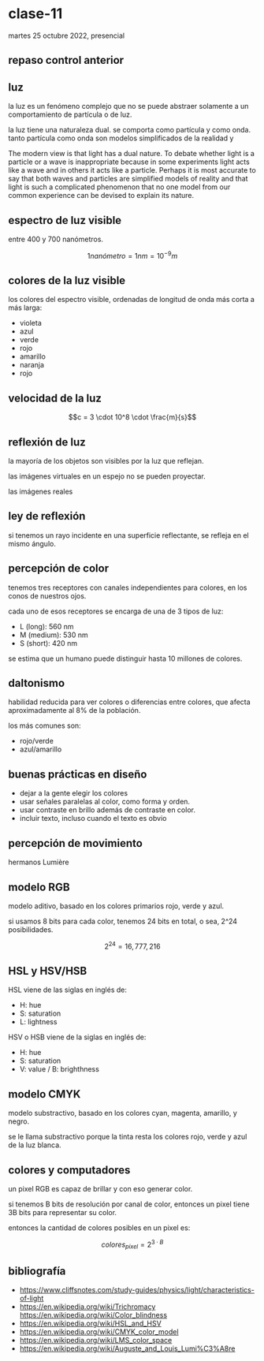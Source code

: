 # clase-11

martes 25 octubre 2022, presencial

## repaso control anterior

## luz

la luz es un fenómeno complejo que no se puede abstraer solamente a un comportamiento de partícula o de luz.

la luz tiene una naturaleza dual. se comporta como partícula y como onda. tanto partícula como onda son modelos simplificados de la realidad y

The modern view is that light has a dual nature. To debate whether light is a particle or a wave is inappropriate because in some experiments light acts like a wave and in others it acts like a particle. Perhaps it is most accurate to say that both waves and particles are simplified models of reality and that light is such a complicated phenomenon that no one model from our common experience can be devised to explain its nature.

## espectro de luz visible

entre 400 y 700 nanómetros.

$$1 nanómetro = 1 nm = 10^{-9} m$$

## colores de la luz visible

los colores del espectro visible, ordenadas de longitud de onda más corta a más larga:

- violeta
- azul
- verde
- rojo
- amarillo
- naranja
- rojo

## velocidad de la luz

$$c = 3 \cdot 10^8 \cdot \frac{m}{s}$$

## reflexión de luz

la mayoría de los objetos son visibles por la luz que reflejan.

las imágenes virtuales en un espejo no se pueden proyectar.

las imágenes reales

## ley de reflexión

si tenemos un rayo incidente en una superficie reflectante, se refleja en el mismo ángulo.

## percepción de color

tenemos tres receptores con canales independientes para colores, en los conos de nuestros ojos.

cada uno de esos receptores se encarga de una de 3 tipos de luz:

- L (long): 560 nm
- M (medium): 530 nm
- S (short): 420 nm

se estima que un humano puede distinguir hasta 10 millones de colores.

## daltonismo

habilidad reducida para ver colores o diferencias entre colores, que afecta aproximadamente al 8% de la población.

los más comunes son:

- rojo/verde
- azul/amarillo

## buenas prácticas en diseño

- dejar a la gente elegir los colores
- usar señales paralelas al color, como forma y orden.
- usar contraste en brillo además de contraste en color.
- incluir texto, incluso cuando el texto es obvio

## percepción de movimiento

hermanos Lumière

## modelo RGB

modelo aditivo, basado en los colores primarios rojo, verde y azul.

si usamos 8 bits para cada color, tenemos 24 bits en total, o sea, 2^24 posibilidades.

$$2^{24} = 16,777,216$$

## HSL y HSV/HSB

HSL viene de las siglas en inglés de:

- H: hue
- S: saturation
- L: lightness

HSV o HSB viene de la siglas en inglés de:

- H: hue
- S: saturation
- V: value / B: brighthness

## modelo CMYK

modelo substractivo, basado en los colores cyan, magenta, amarillo, y negro.

se le llama substractivo porque la tinta resta los colores rojo, verde y azul de la luz blanca.

## colores y computadores

un pixel RGB es capaz de brillar y con eso generar color.

si tenemos B bits de resolución por canal de color, entonces un pixel tiene 3B bits para representar su color.

entonces la cantidad de colores posibles en un pixel es:

$$colores_{pixel}= 2^{3 \cdot B}$$

## bibliografía

- https://www.cliffsnotes.com/study-guides/physics/light/characteristics-of-light
- https://en.wikipedia.org/wiki/Trichromacy
  https://en.wikipedia.org/wiki/Color_blindness
- https://en.wikipedia.org/wiki/HSL_and_HSV
- https://en.wikipedia.org/wiki/CMYK_color_model
- https://en.wikipedia.org/wiki/LMS_color_space
- https://en.wikipedia.org/wiki/Auguste_and_Louis_Lumi%C3%A8re
